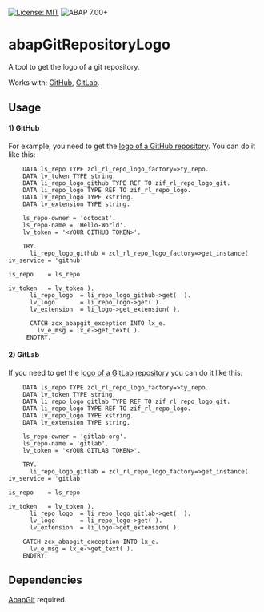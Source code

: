 [![License: MIT](https://img.shields.io/badge/License-MIT-yellow.svg)](https://github.com/victorizbitskiy/zconcurrency_api/blob/main/LICENSE)
![ABAP 7.00+](https://img.shields.io/badge/ABAP-7.02%2B-brightgreen)

# abapGitRepositoryLogo
A tool to get the logo of a git repository.

Works with: [GitHub](https://github.com/), [GitLab](https://gitlab.com/).

## Usage
#### 1) GitHub
For example, you need to get the [logo of a GitHub repository](https://docs.github.com/en/github/administering-a-repository/managing-repository-settings/customizing-your-repositorys-social-media-preview). You can do it like this:
```abap
    DATA ls_repo TYPE zcl_rl_repo_logo_factory=>ty_repo.
    DATA lv_token TYPE string.
    DATA li_repo_logo_github TYPE REF TO zif_rl_repo_logo_git.
    DATA li_repo_logo TYPE REF TO zif_rl_repo_logo.
    DATA lv_repo_logo TYPE xstring.
    DATA lv_extension TYPE string.
    
    ls_repo-owner = 'octocat'.
    ls_repo-name = 'Hello-World'.
    lv_token = '<YOUR GITHUB TOKEN>'.
    
    TRY.
      li_repo_logo_github = zcl_rl_repo_logo_factory=>get_instance( iv_service = 'github'
                                                                    is_repo    = ls_repo
                                                                    iv_token   = lv_token ).                                   
      li_repo_logo  = li_repo_logo_github->get(  ).
      lv_logo       = li_repo_logo->get( ).
      lv_extension  = li_logo->get_extension( ).
      
      CATCH zcx_abapgit_exception INTO lx_e.
        lv_e_msg = lx_e->get_text( ).
     ENDTRY.
````
#### 2) GitLab
If you need to get the [logo of a GitLab repository](https://docs.gitlab.com/ee/user/project/settings/) you can do it like this:
```abap
    DATA ls_repo TYPE zcl_rl_repo_logo_factory=>ty_repo.
    DATA lv_token TYPE string.
    DATA li_repo_logo_gitlab TYPE REF TO zif_rl_repo_logo_git.
    DATA li_repo_logo TYPE REF TO zif_rl_repo_logo.
    DATA lv_repo_logo TYPE xstring.
    DATA lv_extension TYPE string.
    
    ls_repo-owner = 'gitlab-org'.
    ls_repo-name = 'gitlab'.
    lv_token = '<YOUR GITLAB TOKEN>'.
    
    TRY.
      li_repo_logo_gitlab = zcl_rl_repo_logo_factory=>get_instance( iv_service = 'gitlab'
                                                                    is_repo    = ls_repo
                                                                    iv_token   = lv_token ).                                   
      li_repo_logo  = li_repo_logo_gitlab->get(  ).
      lv_logo       = li_repo_logo->get( ).
      lv_extension  = li_logo->get_extension( ).
   
    CATCH zcx_abapgit_exception INTO lx_e.
      lv_e_msg = lx_e->get_text( ).
    ENDTRY.
```

## Dependencies
[AbapGit](https://github.com/abapGit/abapGit) required.
